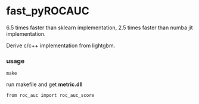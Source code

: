 # fast_pyROCAUC

6.5 times faster than sklearn implementation, 2.5 times faster than numba jit implementation.

Derive c/c++ implementation from lightgbm.

### usage

```
make
```

run makefile and get **metric.dll**

```
from roc_auc import roc_auc_score
```

